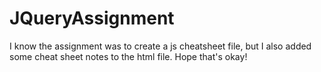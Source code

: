 JQueryAssignment
================
I know the assignment was to create a js cheatsheet file, but I also added some cheat sheet notes to the html file. Hope that's okay! 